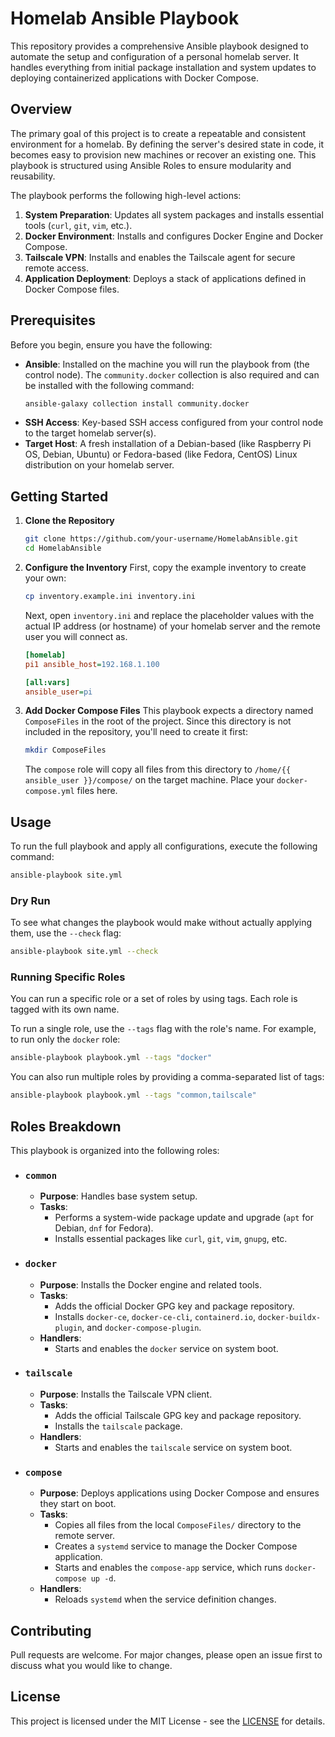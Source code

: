 # Homelab Ansible Playbook

This repository provides a comprehensive Ansible playbook designed to automate the setup and configuration of a personal homelab server. It handles everything from initial package installation and system updates to deploying containerized applications with Docker Compose.

## Overview

The primary goal of this project is to create a repeatable and consistent environment for a homelab. By defining the server's desired state in code, it becomes easy to provision new machines or recover an existing one. This playbook is structured using Ansible Roles to ensure modularity and reusability.

The playbook performs the following high-level actions:
1.  **System Preparation**: Updates all system packages and installs essential tools (`curl`, `git`, `vim`, etc.).
2.  **Docker Environment**: Installs and configures Docker Engine and Docker Compose.
3.  **Tailscale VPN**: Installs and enables the Tailscale agent for secure remote access.
4.  **Application Deployment**: Deploys a stack of applications defined in Docker Compose files.

## Prerequisites

Before you begin, ensure you have the following:
*   **Ansible**: Installed on the machine you will run the playbook from (the control node). The `community.docker` collection is also required and can be installed with the following command:
    ```bash
    ansible-galaxy collection install community.docker
    ```
*   **SSH Access**: Key-based SSH access configured from your control node to the target homelab server(s).
*   **Target Host**: A fresh installation of a Debian-based (like Raspberry Pi OS, Debian, Ubuntu) or Fedora-based (like Fedora, CentOS) Linux distribution on your homelab server.

## Getting Started

1.  **Clone the Repository**
    ```bash
    git clone https://github.com/your-username/HomelabAnsible.git
    cd HomelabAnsible
    ```

2.  **Configure the Inventory**
    First, copy the example inventory to create your own:
    ```bash
    cp inventory.example.ini inventory.ini
    ```
    Next, open `inventory.ini` and replace the placeholder values with the actual IP address (or hostname) of your homelab server and the remote user you will connect as.
    ```ini
    [homelab]
    pi1 ansible_host=192.168.1.100

    [all:vars]
    ansible_user=pi
    ```

3.  **Add Docker Compose Files**
    This playbook expects a directory named `ComposeFiles` in the root of the project. Since this directory is not included in the repository, you'll need to create it first:
    ```bash
    mkdir ComposeFiles
    ```
    The `compose` role will copy all files from this directory to `/home/{{ ansible_user }}/compose/` on the target machine. Place your `docker-compose.yml` files here.

## Usage

To run the full playbook and apply all configurations, execute the following command:

```bash
ansible-playbook site.yml
```

### Dry Run

To see what changes the playbook would make without actually applying them, use the `--check` flag:

```bash
ansible-playbook site.yml --check
```

### Running Specific Roles

You can run a specific role or a set of roles by using tags. Each role is tagged with its own name.

To run a single role, use the `--tags` flag with the role's name. For example, to run only the `docker` role:
```bash
ansible-playbook playbook.yml --tags "docker"
```

You can also run multiple roles by providing a comma-separated list of tags:
```bash
ansible-playbook playbook.yml --tags "common,tailscale"
```

## Roles Breakdown

This playbook is organized into the following roles:

*   ### `common`
    *   **Purpose**: Handles base system setup.
    *   **Tasks**:
        *   Performs a system-wide package update and upgrade (`apt` for Debian, `dnf` for Fedora).
        *   Installs essential packages like `curl`, `git`, `vim`, `gnupg`, etc.

*   ### `docker`
    *   **Purpose**: Installs the Docker engine and related tools.
    *   **Tasks**:
        *   Adds the official Docker GPG key and package repository.
        *   Installs `docker-ce`, `docker-ce-cli`, `containerd.io`, `docker-buildx-plugin`, and `docker-compose-plugin`.
    *   **Handlers**:
        *   Starts and enables the `docker` service on system boot.

*   ### `tailscale`
    *   **Purpose**: Installs the Tailscale VPN client.
    *   **Tasks**:
        *   Adds the official Tailscale GPG key and package repository.
        *   Installs the `tailscale` package.
    *   **Handlers**:
        *   Starts and enables the `tailscale` service on system boot.

*   ### `compose`
    *   **Purpose**: Deploys applications using Docker Compose and ensures they start on boot.
    *   **Tasks**:
        *   Copies all files from the local `ComposeFiles/` directory to the remote server.
        *   Creates a `systemd` service to manage the Docker Compose application.
        *   Starts and enables the `compose-app` service, which runs `docker-compose up -d`.
    *   **Handlers**:
        *   Reloads `systemd` when the service definition changes.

## Contributing

Pull requests are welcome. For major changes, please open an issue first to discuss what you would like to change.

## License

This project is licensed under the MIT License - see the [LICENSE](LICENSE) for details.
